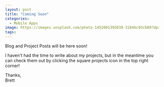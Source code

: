 ```yaml
---
layout: post
title: "Coming Soon"
categories:
  - Mobile Apps
image: https://images.unsplash.com/photo-1452601395039-3184bc03cb09?dpr=1&auto=format&crop=entropy&fit=crop&w=1500&h=2306&q=80&cs=tinysrgb
tags:
---
```


Blog and Project Posts will be here soon!

I haven't had the time to write about my projects, but in the meantime you can check them out by clicking the square projects icon in the top right corner!

Thanks,  
Brett
